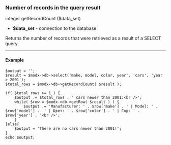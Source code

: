 ### Number of records in the query result

integer getRecordCount ($data_set)

* **$data_set** - connection to the database

Returns the number of records that were retrieved as a result of a SELECT query.

***

#### Example
````
$output = '';  
$result = $modx->db->select('make, model, color, year', 'cars', 'year > 2001');  	
$total_rows = $modx->db->getRecordCount( $result );   
	
if( $total_rows >= 1 ) {  
	$output .= $total_rows . ' cars newer than 2001:<br />';  
	while( $row = $modx->db->getRow( $result ) ) {  
		$output .= 'Manufacturer: ' . $row['make'] . ' | Model: ' . $row['model'] .  ' | Цвет: ' . $row['color'] . ' | Год: ' . $row['year'] . '<br />';  
	}  
}else{  
	$output = 'There are no cars newer than 2001!';  
}  
echo $output;
````
